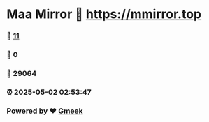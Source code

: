 # Maa Mirror :link: https://mmirror.top 
### :page_facing_up: [11](https://mmirror.top/tag.html) 
### :speech_balloon: 0 
### :hibiscus: 29064 
### :alarm_clock: 2025-05-02 02:53:47 
### Powered by :heart: [Gmeek](https://github.com/Meekdai/Gmeek)

